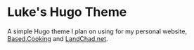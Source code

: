 # Luke's Hugo Theme

A simple Hugo theme I plan on using for my personal website, [Based.Cooking](https://based.cooking) and [LandChad.net](https://landchad.net).
